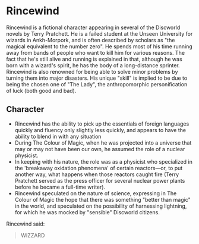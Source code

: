 # Rincewind

Rincewind is a fictional character appearing in several of the Discworld novels by Terry Pratchett. He is a failed student at the Unseen University for wizards in Ankh-Morpork, and is often described by scholars as "the magical equivalent to the number zero". He spends most of his time running away from bands of people who want to kill him for various reasons. The fact that he's still alive and running is explained in that, although he was born with a wizard's spirit, he has the body of a long-distance sprinter. Rincewind is also renowned for being able to solve minor problems by turning them into major disasters. His unique "skill" is implied to be due to being the chosen one of "The Lady", the anthropomorphic personification of luck (both good and bad).

## Character

* Rincewind has the ability to pick up the essentials of foreign languages quickly and fluency only slightly less quickly, and appears to have the ability to blend in with any situation
* During The Colour of Magic, when he was projected into a universe that may or may not have been our own, he assumed the role of a nuclear physicist.
* In keeping with his nature, the role was as a physicist who specialized in the 'breakaway oxidation phenomena' of certain reactors—or, to put another way, what happens when those reactors caught fire (Terry Pratchett served as the press officer for several nuclear power plants before he became a full-time writer).
* Rincewind speculated on the nature of science, expressing in The Colour of Magic the hope that there was something "better than magic" in the world, and speculated on the possibility of harnessing lightning, for which he was mocked by "sensible" Discworld citizens.

Rincewind said:
> WIZZARD